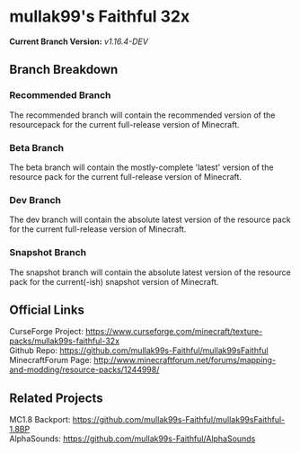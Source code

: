 # mullak99's Faithful 32x

**Current Branch Version:** _v1.16.4-DEV_  

## Branch Breakdown

### Recommended Branch

The recommended branch will contain the recommended version of the resourcepack for the current full-release version of Minecraft.

### Beta Branch

The beta branch will contain the mostly-complete 'latest' version of the resource pack for the current full-release version of Minecraft.

### Dev Branch

The dev branch will contain the absolute latest version of the resource pack for the current full-release version of Minecraft.

### Snapshot Branch

The snapshot branch will contain the absolute latest version of the resource pack for the current(-ish) snapshot version of Minecraft.

## Official Links

CurseForge Project: https://www.curseforge.com/minecraft/texture-packs/mullak99s-faithful-32x  
Github Repo: https://github.com/mullak99s-Faithful/mullak99sFaithful  
MinecraftForum Page: http://www.minecraftforum.net/forums/mapping-and-modding/resource-packs/1244998/  

## Related Projects
MC1.8 Backport: https://github.com/mullak99s-Faithful/mullak99sFaithful-1.8BP  
AlphaSounds: https://github.com/mullak99s-Faithful/AlphaSounds
